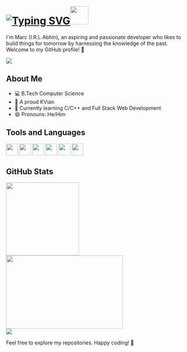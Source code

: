 #  <a href="#"><img src="https://readme-typing-svg.herokuapp.com?font=alliance&size=32&pause=1000&color=F7F7F7&center=true&vCenter=true&repeat=false&random=false&width=252&height=34&lines=Hey%2C+Stranger!" alt="Typing SVG" /></a><img height=50 width-50 src="https://github.com/elmarcsalvador/elmarcsalvador/assets/72746950/4716c74c-767d-46b7-a254-fd1fcf4f1a69" />


I'm Marc (I.R.L Abhin), an aspiring and passionate developer who likes to build things for tomorrow by harnessing the knowledge of the past. Welcome to my GitHub profile! 🚀

![](https://komarev.com/ghpvc/?username=elmarcsalvador&style=flat-square&color=blueviolet)
## About Me
- 💻 B.Tech Computer Science
- 👔 A proud KVian
- 🌱 Currently learning C/C++ and Full Stack Web Development
- 😄 Pronouns: He/Him

## Tools and Languages
<p>
<img height=32 width=32 src="https://cdn.jsdelivr.net/gh/devicons/devicon/icons/python/python-original.svg" />
<img height=32 width=32 src="https://cdn.jsdelivr.net/gh/devicons/devicon/icons/arduino/arduino-original.svg" />
<img height=32 width=32 src="https://cdn.jsdelivr.net/gh/devicons/devicon/icons/mysql/mysql-original.svg" />
<img height=32 width=32 src="https://cdn.jsdelivr.net/gh/devicons/devicon/icons/vscode/vscode-original.svg" />
<img height=32 width=32 src="https://cdn.jsdelivr.net/gh/devicons/devicon/icons/windows8/windows8-original.svg" />
<img height=32 width=32 src="https://cdn.jsdelivr.net/gh/devicons/devicon/icons/linux/linux-original.svg" />          
</p>       
          
## GitHub Stats
<p>
<a href="#">
  <img height=200 align="middle" src="https://github-readme-stats.vercel.app/api?username=elmarcsalvador&theme=midnight-purple" />
</a>
<br>
<a href="#">
  <img height=200 width=320 align="middle" src="https://github-readme-stats.vercel.app/api/top-langs?username=elmarcsalvador&layout=donut&card_width=320&theme=midnight-purple" />
</a>
<br>
<a>
  <img align=center src="http://github-readme-streak-stats.herokuapp.com?user=elmarcsalvador&theme=midnight-purple&date_format=M%20j%5B%2C%20Y%5D" />
</a>
</p>
Feel free to explore my repositories. Happy coding! 🚀
